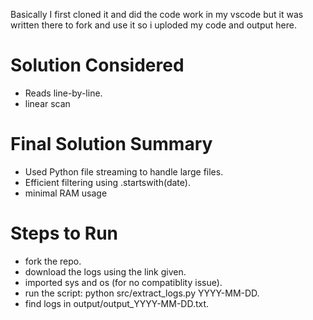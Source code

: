 Basically I first cloned it and did the code work in my vscode but it was written there to fork and use it so i uploded my code and output here.
# Solution Considered
- Reads line-by-line.
- linear scan
   
# Final Solution Summary
- Used Python file streaming to handle large files.
- Efficient filtering using .startswith(date).
- minimal RAM usage

# Steps to Run
- fork the repo.
- download the logs using the link given.
- imported sys and os (for no compatiblity issue).
- run the script: python src/extract_logs.py YYYY-MM-DD.
- find logs in output/output_YYYY-MM-DD.txt.
